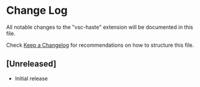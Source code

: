 # Change Log

All notable changes to the "vsc-haste" extension will be documented in this file.

Check [Keep a Changelog](http://keepachangelog.com/) for recommendations on how to structure this file.

## [Unreleased]

- Initial release